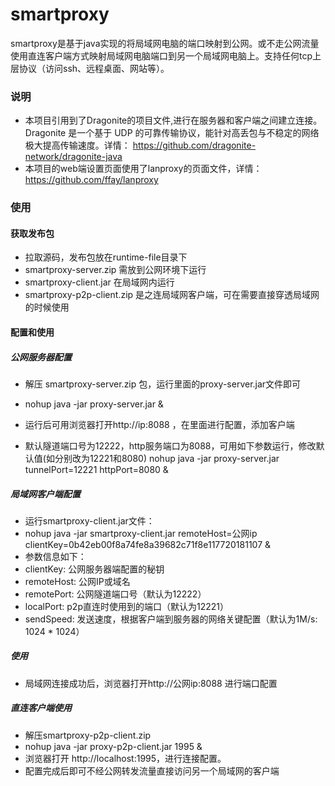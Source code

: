 # smartproxy
smartproxy是基于java实现的将局域网电脑的端口映射到公网。或不走公网流量使用直连客户端方式映射局域网电脑端口到另一个局域网电脑上。支持任何tcp上层协议（访问ssh、远程桌面、网站等）。

### 说明
 - 本项目引用到了Dragonite的项目文件,进行在服务器和客户端之间建立连接。Dragonite 是一个基于 UDP 的可靠传输协议，能针对高丢包与不稳定的网络极大提高传输速度。详情： https://github.com/dragonite-network/dragonite-java
 - 本项目的web端设置页面使用了lanproxy的页面文件，详情：https://github.com/ffay/lanproxy
### 使用

#### 获取发布包

-	拉取源码，发布包放在runtime-file目录下
- smartproxy-server.zip 需放到公网环境下运行
- smartproxy-client.jar 在局域网内运行
- smartproxy-p2p-client.zip 是之连局域网客户端，可在需要直接穿透局域网的时候使用

#### 配置和使用

##### 公网服务器配置
 - 解压 smartproxy-server.zip 包，运行里面的proxy-server.jar文件即可
 - nohup java -jar proxy-server.jar &
   
 - 运行后可用浏览器打开http://ip:8088 ，在里面进行配置，添加客户端
   
 - 默认隧道端口号为12222，http服务端口为8088，可用如下参数运行，修改默认值(如分别改为12221和8080)
   nohup java -jar proxy-server.jar tunnelPort=12221 httpPort=8080 &
  
##### 局域网客户端配置
 - 运行smartproxy-client.jar文件：
 - nohup java -jar smartproxy-client.jar remoteHost=公网ip clientKey=0b42eb00f8a74fe8a39682c71f8e117720181107 &
 - 参数信息如下：
 - clientKey: 公网服务器端配置的秘钥
 - remoteHost: 公网IP或域名
 - remotePort: 公网隧道端口号（默认为12222）
 - localPort: p2p直连时使用到的端口（默认为12221）
 - sendSpeed: 发送速度，根据客户端到服务器的网络关键配置（默认为1M/s: 1024 * 1024）
  
##### 使用
 - 局域网连接成功后，浏览器打开http://公网ip:8088 进行端口配置
 
##### 直连客户端使用
 - 解压smartproxy-p2p-client.zip
 - nohup java -jar proxy-p2p-client.jar 1995 &
 - 浏览器打开 http://localhost:1995，进行连接配置。
 - 配置完成后即可不经公网转发流量直接访问另一个局域网的客户端
  
  


 
